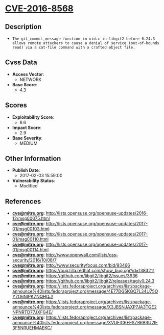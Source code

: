 
# [CVE-2016-8568](https://cve.mitre.org/cgi-bin/cvename.cgi?name=CVE-2016-8568)

## Description

- `The git_commit_message function in oid.c in libgit2 before 0.24.3 allows remote attackers to cause a denial of service (out-of-bounds read) via a cat-file command with a crafted object file.`

## Cvss Data

- **Access Vector**:
  - NETWORK
- **Base Score**:
  - 4.3

## Scores

- **Exploitability Score**:
  - 8.6
- **Impact Score**:
  - 2.9
- **Base Severity**:
  - MEDIUM

## Other Information

- **Publish Date**:
  - 2017-02-03 15:59:00
- **Vulnerability Status**:
  - Modified

## References

- **cve@mitre.org**: http://lists.opensuse.org/opensuse-updates/2016-12/msg00075.html
- **cve@mitre.org**: http://lists.opensuse.org/opensuse-updates/2017-01/msg00103.html
- **cve@mitre.org**: http://lists.opensuse.org/opensuse-updates/2017-01/msg00110.html
- **cve@mitre.org**: http://lists.opensuse.org/opensuse-updates/2017-01/msg00114.html
- **cve@mitre.org**: http://www.openwall.com/lists/oss-security/2016/10/08/7
- **cve@mitre.org**: http://www.securityfocus.com/bid/93466
- **cve@mitre.org**: https://bugzilla.redhat.com/show_bug.cgi?id=1383211
- **cve@mitre.org**: https://github.com/libgit2/libgit2/issues/3936
- **cve@mitre.org**: https://github.com/libgit2/libgit2/releases/tag/v0.24.3
- **cve@mitre.org**: https://lists.fedoraproject.org/archives/list/package-announce%40lists.fedoraproject.org/message/4E77DG5KGQ7L34U75QY7O6NIPKZNQHQJ/
- **cve@mitre.org**: https://lists.fedoraproject.org/archives/list/package-announce%40lists.fedoraproject.org/message/X3JBSNJAXP7JA3TGE2NPNRTD77JXFG4E/
- **cve@mitre.org**: https://lists.fedoraproject.org/archives/list/package-announce%40lists.fedoraproject.org/message/XVUEIG6EESZB6BRU2IE3F5NRUEHMAEKC/
